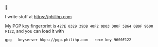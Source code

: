 👋

I write stuff at https://philihp.com

My PGP key fingerprint is `427E 0329 39DB 40F2 9D03 D80F 5B64 0B9F 9600 F122`, and you can load it with 
```
gpg --keyserver hkps://pgp.philihp.com --recv-key 9600F122
```

